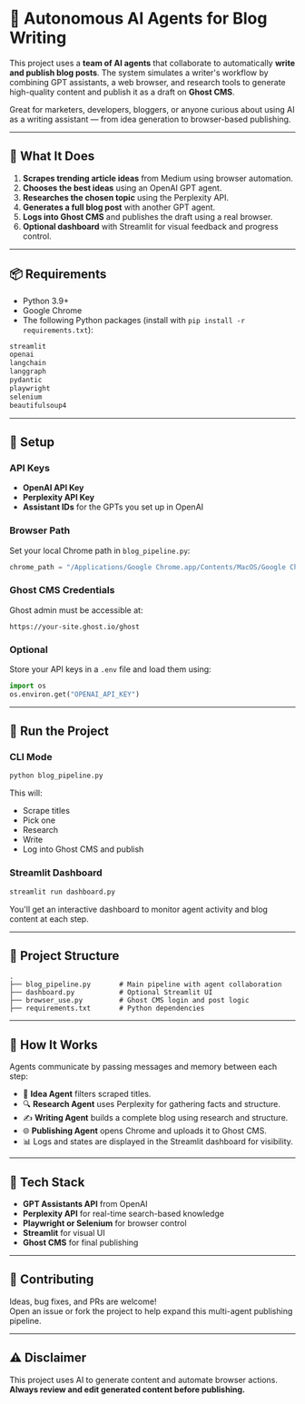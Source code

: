 # 🧠 Autonomous AI Agents for Blog Writing

This project uses a **team of AI agents** that collaborate to automatically **write and publish blog posts**. The system simulates a writer's workflow by combining GPT assistants, a web browser, and research tools to generate high-quality content and publish it as a draft on **Ghost CMS**.

Great for marketers, developers, bloggers, or anyone curious about using AI as a writing assistant — from idea generation to browser-based publishing.

---

## 🚀 What It Does

1. **Scrapes trending article ideas** from Medium using browser automation.
2. **Chooses the best ideas** using an OpenAI GPT agent.
3. **Researches the chosen topic** using the Perplexity API.
4. **Generates a full blog post** with another GPT agent.
5. **Logs into Ghost CMS** and publishes the draft using a real browser.
6. **Optional dashboard** with Streamlit for visual feedback and progress control.

---

## 📦 Requirements

- Python 3.9+
- Google Chrome
- The following Python packages (install with `pip install -r requirements.txt`):

```bash
streamlit
openai
langchain
langgraph
pydantic
playwright
selenium
beautifulsoup4
```

---

## 🔑 Setup

### API Keys

- **OpenAI API Key**
- **Perplexity API Key**
- **Assistant IDs** for the GPTs you set up in OpenAI

### Browser Path

Set your local Chrome path in `blog_pipeline.py`:

```python
chrome_path = "/Applications/Google Chrome.app/Contents/MacOS/Google Chrome"
```

### Ghost CMS Credentials

Ghost admin must be accessible at:

```
https://your-site.ghost.io/ghost
```

### Optional

Store your API keys in a `.env` file and load them using:

```python
import os
os.environ.get("OPENAI_API_KEY")
```

---

## 🧪 Run the Project

### CLI Mode

```bash
python blog_pipeline.py
```

This will:

- Scrape titles
- Pick one
- Research
- Write
- Log into Ghost CMS and publish

### Streamlit Dashboard

```bash
streamlit run dashboard.py
```

You'll get an interactive dashboard to monitor agent activity and blog content at each step.

---

## 📁 Project Structure

```
.
├── blog_pipeline.py       # Main pipeline with agent collaboration
├── dashboard.py           # Optional Streamlit UI
├── browser_use.py         # Ghost CMS login and post logic
├── requirements.txt       # Python dependencies
```

---

## 🧠 How It Works

Agents communicate by passing messages and memory between each step:

- 🧠 **Idea Agent** filters scraped titles.
- 🔍 **Research Agent** uses Perplexity for gathering facts and structure.
- ✍️ **Writing Agent** builds a complete blog using research and structure.
- 🌐 **Publishing Agent** opens Chrome and uploads it to Ghost CMS.
- 📊 Logs and states are displayed in the Streamlit dashboard for visibility.

---

## 🧰 Tech Stack

- **GPT Assistants API** from OpenAI
- **Perplexity API** for real-time search-based knowledge
- **Playwright or Selenium** for browser control
- **Streamlit** for visual UI
- **Ghost CMS** for final publishing

---

## 🙌 Contributing

Ideas, bug fixes, and PRs are welcome!  
Open an issue or fork the project to help expand this multi-agent publishing pipeline.

---

## ⚠️ Disclaimer

This project uses AI to generate content and automate browser actions.  
**Always review and edit generated content before publishing.**
